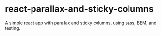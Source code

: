 # react-parallax-and-sticky-columns
A simple react app with parallax and sticky columns, using sass, BEM, and testing.
